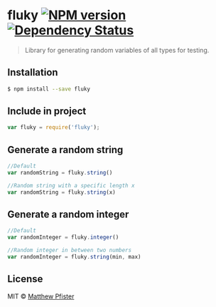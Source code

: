# fluky [![NPM version][npm-image]][npm-url] [![Dependency Status][daviddm-image]][daviddm-url]
> Library for generating random variables of all types for testing.

## Installation

```sh
$ npm install --save fluky
```

## Include in project

```js
var fluky = require('fluky');
```

## Generate a random string
```js
//Default
var randomString = fluky.string()

//Random string with a specific length x
var randomString = fluky.string(x)
```
## Generate a random integer
```js
//Default
var randomInteger = fluky.integer()

//Random integer in between two numbers
var randomInteger = fluky.string(min, max)
```
## License

MIT © [Matthew Pfister]()


[npm-image]: https://badge.fury.io/js/fluky.svg
[npm-url]: https://npmjs.org/package/fluky
[travis-image]: https://travis-ci.org/HerrPfister/fluky.svg?branch=master
[travis-url]: https://travis-ci.org/HerrPfister/fluky
[daviddm-image]: https://david-dm.org/HerrPfister/fluky.svg?theme=shields.io
[daviddm-url]: https://david-dm.org/HerrPfister/fluky
